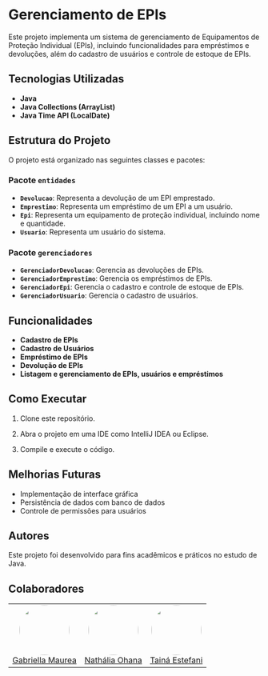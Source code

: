 # Gerenciamento de EPIs

Este projeto implementa um sistema de gerenciamento de Equipamentos de Proteção Individual (EPIs), incluindo funcionalidades para empréstimos e devoluções, além do cadastro de usuários e controle de estoque de EPIs.

## Tecnologias Utilizadas
- **Java**
- **Java Collections (ArrayList)**
- **Java Time API (LocalDate)**

## Estrutura do Projeto

O projeto está organizado nas seguintes classes e pacotes:

### Pacote `entidades`

- **`Devolucao`**: Representa a devolução de um EPI emprestado.
- **`Emprestimo`**: Representa um empréstimo de um EPI a um usuário.
- **`Epi`**: Representa um equipamento de proteção individual, incluindo nome e quantidade.
- **`Usuario`**: Representa um usuário do sistema.

### Pacote `gerenciadores`

- **`GerenciadorDevolucao`**: Gerencia as devoluções de EPIs.
- **`GerenciadorEmprestimo`**: Gerencia os empréstimos de EPIs.
- **`GerenciadorEpi`**: Gerencia o cadastro e controle de estoque de EPIs.
- **`GerenciadorUsuario`**: Gerencia o cadastro de usuários.

## Funcionalidades

- **Cadastro de EPIs**
- **Cadastro de Usuários**
- **Empréstimo de EPIs**
- **Devolução de EPIs**
- **Listagem e gerenciamento de EPIs, usuários e empréstimos**

## Como Executar

1. Clone este repositório.

2. Abra o projeto em uma IDE como IntelliJ IDEA ou Eclipse.

3. Compile e execute o código.



## Melhorias Futuras

- Implementação de interface gráfica
- Persistência de dados com banco de dados
- Controle de permissões para usuários

## Autores
Este projeto foi desenvolvido para fins acadêmicos e práticos no estudo de Java.

## Colaboradores  

<table>
  <tr>
    <td align="center">
      <img src="https://github.com/gabibento.png" width="100" style="border-radius:50%"><br>
      <a href="https://github.com/gabibento">Gabriella Maurea</a>
    </td>
    <td align="center">
      <img src="https://github.com/Nathalia-Ohana.png" width="100" style="border-radius:50%"><br>
      <a href="https://github.com//Nathalia-Ohana">Nathália Ohana</a>
    </td>
    <td align="center">
      <img src="https://github.com/tainaestefani.png" width="100" style="border-radius:50%"><br>
      <a href="https://github.com/tainaestefani">Tainá Estefani</a>
    </td>
  </tr>
</table>
